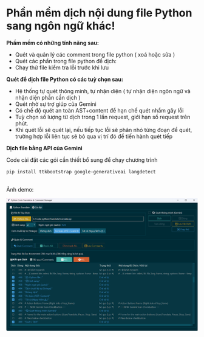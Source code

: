 # Phần mềm dịch nội dung file Python sang ngôn ngữ khác!

**Phầm mềm có những tính năng sau:**

* Quét và quản lý các comment trong file python ( xoá hoặc sửa )
* Quét các phần trong file python để dịch:
* Chạy thử file kiểm tra lỗi trước khi lưu

**Quét để dịch file Python có các tuỳ chọn sau:**

* Hệ thống tự quét thông minh, tự nhận diện ( tự nhận diện ngôn ngữ và nhận diện phần cần dịch )
* Quét nhờ sự trợ giúp của Gemini
* Có chế độ quét an toàn AST+content để hạn chế quét nhầm gây lỗi
* Tuỳ chọn số lượng từ dịch trong 1 lần request, giới hạn số request trên phút.
* Khi quét lỗi sẽ quét lại, nếu tiếp tục lỗi sẽ phân nhỏ từng đoạn để quét, trường hợp lỗi liên tục sẽ bỏ qua vị trí đó để tiến hành quét tiếp

**Dịch file bằng API của Gemini**

Code cài đặt các gói cần thiết bổ sung để chạy chương trình

```
pip install ttkbootstrap google-generativeai langdetect
```


<br>
Ảnh demo:

![image](https://raw.githubusercontent.com/junlangzi/python-translate/refs/heads/main/demo.png)

<br>
